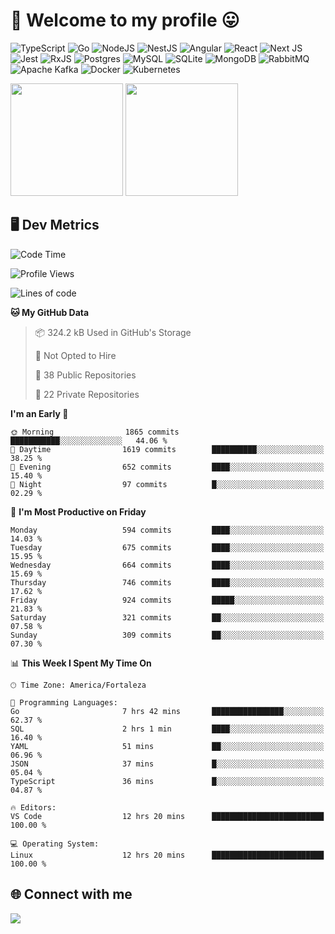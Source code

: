 # 🎉 Welcome to my profile 😛

![TypeScript](https://img.shields.io/badge/typescript-%23007ACC.svg?style=for-the-badge&logo=typescript&logoColor=white)
![Go](https://img.shields.io/badge/go-%2300ADD8.svg?style=for-the-badge&logo=go&logoColor=white)
![NodeJS](https://img.shields.io/badge/node.js-6DA55F?style=for-the-badge&logo=node.js&logoColor=white)
![NestJS](https://img.shields.io/badge/nestjs-%23E0234E.svg?style=for-the-badge&logo=nestjs&logoColor=white)
![Angular](https://img.shields.io/badge/angular-%23DD0031.svg?style=for-the-badge&logo=angular&logoColor=white)
![React](https://img.shields.io/badge/react-%2320232a.svg?style=for-the-badge&logo=react&logoColor=%2361DAFB)
![Next JS](https://img.shields.io/badge/Next-black?style=for-the-badge&logo=next.js&logoColor=white)
![Jest](https://img.shields.io/badge/-jest-%23C21325?style=for-the-badge&logo=jest&logoColor=white)
![RxJS](https://img.shields.io/badge/rxjs-%23B7178C.svg?style=for-the-badge&logo=reactivex&logoColor=white)
![Postgres](https://img.shields.io/badge/postgres-%23316192.svg?style=for-the-badge&logo=postgresql&logoColor=white)
![MySQL](https://img.shields.io/badge/mysql-4479A1.svg?style=for-the-badge&logo=mysql&logoColor=white)
![SQLite](https://img.shields.io/badge/sqlite-%2307405e.svg?style=for-the-badge&logo=sqlite&logoColor=white)
![MongoDB](https://img.shields.io/badge/MongoDB-%234ea94b.svg?style=for-the-badge&logo=mongodb&logoColor=white)
![RabbitMQ](https://img.shields.io/badge/Rabbitmq-FF6600?style=for-the-badge&logo=rabbitmq&logoColor=white)
![Apache Kafka](https://img.shields.io/badge/Apache%20Kafka-000?style=for-the-badge&logo=apachekafka)
![Docker](https://img.shields.io/badge/docker-%230db7ed.svg?style=for-the-badge&logo=docker&logoColor=white)
![Kubernetes](https://img.shields.io/badge/kubernetes-%23326ce5.svg?style=for-the-badge&logo=kubernetes&logoColor=white)

<div>
  <img height="180em" src="https://github-readme-stats.vercel.app/api?username=VinicciusSantos&include_all_commits=true&count_private=true&theme=github_dark"/>
  <img height="180em" src="https://github-readme-stats.vercel.app/api/top-langs/?username=VinicciusSantos&langs_count=6&layout=compact&include_all_commits=true&count_private=true&theme=github_dark"/>
</div>

## 🖥️ Dev Metrics

<!--START_SECTION:waka-->
![Code Time](http://img.shields.io/badge/Code%20Time-2%2C421%20hrs%2057%20mins-blue)

![Profile Views](http://img.shields.io/badge/Profile%20Views-0-blue)

![Lines of code](https://img.shields.io/badge/From%20Hello%20World%20I%27ve%20Written-5.7%20million%20lines%20of%20code-blue)

**🐱 My GitHub Data** 

> 📦 324.2 kB Used in GitHub's Storage 
 > 
> 🚫 Not Opted to Hire
 > 
> 📜 38 Public Repositories 
 > 
> 🔑 22 Private Repositories 
 > 
**I'm an Early 🐤** 

```text
🌞 Morning                1865 commits        ███████████░░░░░░░░░░░░░░   44.06 % 
🌆 Daytime                1619 commits        ██████████░░░░░░░░░░░░░░░   38.25 % 
🌃 Evening                652 commits         ████░░░░░░░░░░░░░░░░░░░░░   15.40 % 
🌙 Night                  97 commits          █░░░░░░░░░░░░░░░░░░░░░░░░   02.29 % 
```
📅 **I'm Most Productive on Friday** 

```text
Monday                   594 commits         ████░░░░░░░░░░░░░░░░░░░░░   14.03 % 
Tuesday                  675 commits         ████░░░░░░░░░░░░░░░░░░░░░   15.95 % 
Wednesday                664 commits         ████░░░░░░░░░░░░░░░░░░░░░   15.69 % 
Thursday                 746 commits         ████░░░░░░░░░░░░░░░░░░░░░   17.62 % 
Friday                   924 commits         █████░░░░░░░░░░░░░░░░░░░░   21.83 % 
Saturday                 321 commits         ██░░░░░░░░░░░░░░░░░░░░░░░   07.58 % 
Sunday                   309 commits         ██░░░░░░░░░░░░░░░░░░░░░░░   07.30 % 
```


📊 **This Week I Spent My Time On** 

```text
🕑︎ Time Zone: America/Fortaleza

💬 Programming Languages: 
Go                       7 hrs 42 mins       ████████████████░░░░░░░░░   62.37 % 
SQL                      2 hrs 1 min         ████░░░░░░░░░░░░░░░░░░░░░   16.40 % 
YAML                     51 mins             ██░░░░░░░░░░░░░░░░░░░░░░░   06.96 % 
JSON                     37 mins             █░░░░░░░░░░░░░░░░░░░░░░░░   05.04 % 
TypeScript               36 mins             █░░░░░░░░░░░░░░░░░░░░░░░░   04.87 % 

🔥 Editors: 
VS Code                  12 hrs 20 mins      █████████████████████████   100.00 % 

💻 Operating System: 
Linux                    12 hrs 20 mins      █████████████████████████   100.00 % 
```


<!--END_SECTION:waka-->

## 🌐 Connect with me

<a href="https://www.linkedin.com/in/vinicius-guedes-b817aa223/"><img src="https://img.shields.io/badge/LinkedIn-0077B5?style=for-the-badge&logo=linkedin&logoColor=white"/></a>

